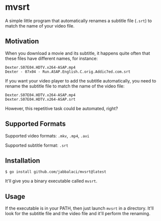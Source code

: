 # mvsrt

A simple little program that automatically renames
a subtitle file (`.srt`) to match the name of your video file.

## Motivation

When you download a movie and its subtitle, it happens
quite often that these files have different names, for instance:

    Dexter.S07E04.HDTV.x264-ASAP.mp4
    Dexter - 07x04 - Run.ASAP.English.C.orig.Addic7ed.com.srt

If you want your video player to add the subtitle automatically,
you need to rename the subtitle file to match the name of
the video file:

    Dexter.S07E04.HDTV.x264-ASAP.mp4
    Dexter.S07E04.HDTV.x264-ASAP.srt

However, this repetitive task could be automated, right?

## Supported Formats

Supported video formats: `.mkv`, `.mp4`, `.avi`

Supported subtitle format: `.srt`

## Installation

    $ go install github.com/jabbalaci/mvsrt@latest

It'll give you a binary executable called `mvsrt`.

## Usage

If the executable is in your PATH, then just launch `mvsrt`
in a directory. It'll look for the subtitle file and the video file
and it'll perform the renaming.
